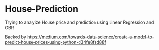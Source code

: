 # House-Prediction
Trying to analyize House price and prediction using Linear Regression and GBR

Backed by https://medium.com/towards-data-science/create-a-model-to-predict-house-prices-using-python-d34fe8fad88f
